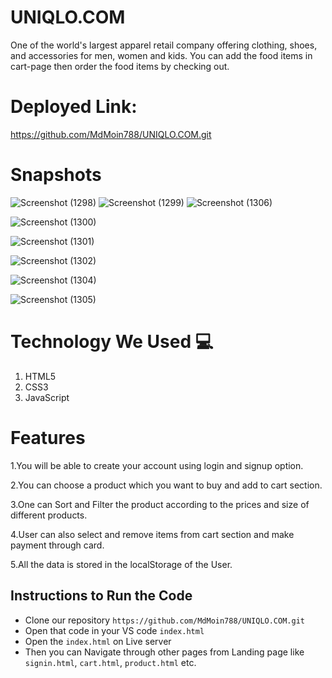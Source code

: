 # UNIQLO.COM

One of the world's largest apparel retail company offering clothing, shoes, and accessories for men, women and kids. You can add the food items in cart-page then order the food items by checking out.

# Deployed Link:

https://github.com/MdMoin788/UNIQLO.COM.git
 
# Snapshots
![Screenshot (1298)](https://user-images.githubusercontent.com/96097268/158852972-6aa43773-f3d1-4193-b551-4efb14ac4883.png)
![Screenshot (1299)](https://user-images.githubusercontent.com/96097268/158853013-70dca66d-fa06-4590-b8d2-f214f49c8053.png)
![Screenshot (1306)](https://user-images.githubusercontent.com/96097268/158853118-dd7c16c0-4d28-49cc-bb6d-149f08517025.png)

![Screenshot (1300)](https://user-images.githubusercontent.com/96097268/158853177-60a542ab-6890-41bd-92d0-984ce9161eae.png)

![Screenshot (1301)](https://user-images.githubusercontent.com/96097268/158853275-2206fbc4-d719-4354-b675-4f39749b395c.png)


![Screenshot (1302)](https://user-images.githubusercontent.com/96097268/158853303-ac02a962-db17-4fb7-96ed-80fbd453afd6.png)

![Screenshot (1304)](https://user-images.githubusercontent.com/96097268/158853360-8b140886-142f-460d-8d69-260ca8927765.png)

![Screenshot (1305)](https://user-images.githubusercontent.com/96097268/158853379-328093fa-43ce-49e6-b21f-b8ff281ef8e5.png)

# Technology We Used :computer: 
1. HTML5
2. CSS3
3. JavaScript

# Features
1.You will be able to create your account using login and signup option.

2.You can choose a product which you want to buy and add to cart section.

3.One can Sort and Filter the product according to the prices and size of different products.

4.User can also select and remove items from cart section and make payment through card.

5.All the data is stored in the localStorage of the User.

## Instructions to Run the Code 

- Clone our repository `https://github.com/MdMoin788/UNIQLO.COM.git`
- Open that code in your VS code `index.html`
- Open the `index.html` on Live server
- Then you can Navigate through other pages from Landing page like `signin.html`, `cart.html`, `product.html` etc.
